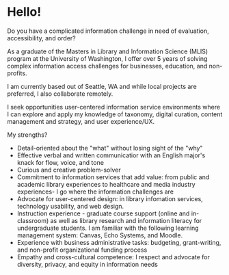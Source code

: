 <h1>Hello!</h1>

<p class="lead">Do you have a complicated information challenge in need of evaluation, accessibility, and order?</p>
<p class="lead">As a graduate of the Masters in Library and Information Science (MLIS) program at the University of Washington, I offer over 5 years of solving complex information access challenges for businesses, education, and non-profits.</p> 
<p>I am currently based out of Seattle, WA and while local projects are preferred, I also collaborate remotely.</p>

<p>I seek opportunities user-centered information service environments where I can explore and apply my knowledge of taxonomy, digital curation, content management and strategy, and user experience/UX.</p>
<p>My strengths?</p>
<ul>
<li>Detail-oriented about the "what" without losing sight of the "why"</li>
<li>Effective verbal and written communicatior with an English major's knack for flow, voice, and tone</li>
<li>Curious and creative problem-solver</li>
<li>Commitment to information services that add value: from public and academic library experiences to healthcare and media industry experiences- I go where the information challenges are</li>
<li>Advocate for user-centered design: in library infomation services, technology usability, and web design.
<li>Instruction experience - graduate course support (online and in-classroom) as well as library research and information literacy for undergraduate students. I am familiar with the following learning management system: Canvas, Echo Systems, and Moodle.</li>
<li>Experience with business administrative tasks: budgeting, grant-writing, and non-profit organizational funding process</li>
<li>Empathy and cross-cultural competence: I respect and advocate for diversity, privacy, and equity in information needs </li>
</ul>
